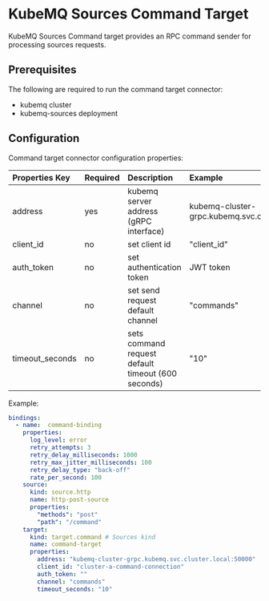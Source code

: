# KubeMQ Sources Command Target

KubeMQ Sources Command target provides an RPC command sender for processing sources requests.

## Prerequisites
The following are required to run the command target connector:

- kubemq cluster
- kubemq-sources deployment


## Configuration

Command target connector configuration properties:

| Properties Key  | Required | Description                                        | Example                                              |
|:----------------|:---------|:---------------------------------------------------|:-----------------------------------------------------|
| address         | yes      | kubemq server address (gRPC interface)             | kubemq-cluster-grpc.kubemq.svc.cluster.local:50000 |
| client_id       | no       | set client id                                      | "client_id"                                          |
| auth_token      | no       | set authentication token                           | JWT token                                            |
| channel | no       | set send request default channel               |          "commands"                                            |
| timeout_seconds | no       | sets command request default timeout (600 seconds) |     "10"                                                 |


Example:

```yaml
bindings:
  - name:  command-binding 
    properties: 
      log_level: error
      retry_attempts: 3
      retry_delay_milliseconds: 1000
      retry_max_jitter_milliseconds: 100
      retry_delay_type: "back-off"
      rate_per_second: 100
    source:
      kind: source.http
      name: http-post-source
      properties:
        "methods": "post"
        "path": "/command"
    target:
      kind: target.command # Sources kind
      name: command-target 
      properties: 
        address: "kubemq-cluster-grpc.kubemq.svc.cluster.local:50000"
        client_id: "cluster-a-command-connection"
        auth_token: ""
        channel: "commands"
        timeout_seconds: "10"
```

